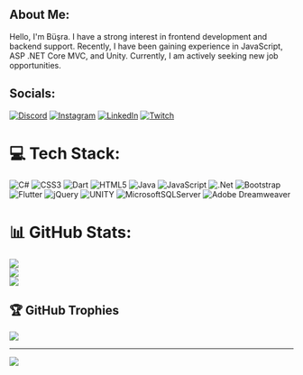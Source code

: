 ## About Me:
Hello, I'm Büşra. I have a strong interest in frontend development and backend support. Recently, I have been gaining experience in JavaScript, ASP .NET Core MVC, and Unity. Currently, I am actively seeking new job opportunities.


## Socials:
[![Discord](https://img.shields.io/badge/Discord-%237289DA.svg?logo=discord&logoColor=white)](https://discord.gg/nibiru#5687) [![Instagram](https://img.shields.io/badge/Instagram-%23E4405F.svg?logo=Instagram&logoColor=white)](https://instagram.com/busradmrt) [![LinkedIn](https://img.shields.io/badge/LinkedIn-%230077B5.svg?logo=linkedin&logoColor=white)](https://linkedin.com/in/büşra-demirtaş-897409235) [![Twitch](https://img.shields.io/badge/Twitch-%239146FF.svg?logo=Twitch&logoColor=white)](https://twitch.tv/nibiru_nbr) 

# 💻 Tech Stack:
![C#](https://img.shields.io/badge/c%23-%23239120.svg?style=for-the-badge&logo=c-sharp&logoColor=white) ![CSS3](https://img.shields.io/badge/css3-%231572B6.svg?style=for-the-badge&logo=css3&logoColor=white) ![Dart](https://img.shields.io/badge/dart-%230175C2.svg?style=for-the-badge&logo=dart&logoColor=white) ![HTML5](https://img.shields.io/badge/html5-%23E34F26.svg?style=for-the-badge&logo=html5&logoColor=white) ![Java](https://img.shields.io/badge/java-%23ED8B00.svg?style=for-the-badge&logo=java&logoColor=white) ![JavaScript](https://img.shields.io/badge/javascript-%23323330.svg?style=for-the-badge&logo=javascript&logoColor=%23F7DF1E) ![.Net](https://img.shields.io/badge/.NET-5C2D91?style=for-the-badge&logo=.net&logoColor=white) ![Bootstrap](https://img.shields.io/badge/bootstrap-%23563D7C.svg?style=for-the-badge&logo=bootstrap&logoColor=white) ![Flutter](https://img.shields.io/badge/Flutter-%2302569B.svg?style=for-the-badge&logo=Flutter&logoColor=white) ![jQuery](https://img.shields.io/badge/jquery-%230769AD.svg?style=for-the-badge&logo=jquery&logoColor=white) ![UNITY](https://img.shields.io/badge/Unity-%2320232a.svg?style=for-the-badge&logo=unity&logoColor=white) ![MicrosoftSQLServer](https://img.shields.io/badge/Microsoft%20SQL%20Server-CC2927?style=for-the-badge&logo=microsoft%20sql%20server&logoColor=white) ![Adobe Dreamweaver](https://img.shields.io/badge/Adobe%20Dreamweaver-FF61F6.svg?style=for-the-badge&logo=Adobe%20Dreamweaver&logoColor=white)
# 📊 GitHub Stats:
![](https://github-readme-stats.vercel.app/api?username=busra-dmrtas&theme=gruvbox&hide_border=false&include_all_commits=true&count_private=false)<br/>
![](https://github-readme-streak-stats.herokuapp.com/?user=busra-dmrtas&theme=gruvbox&hide_border=false)<br/>
![](https://github-readme-stats.vercel.app/api/top-langs/?username=busra-dmrtas&theme=gruvbox&hide_border=false&include_all_commits=true&count_private=false&layout=compact)

## 🏆 GitHub Trophies
![](https://github-profile-trophy.vercel.app/?username=busra-dmrtas&theme=discord&no-frame=false&no-bg=true&margin-w=4)

---
[![](https://visitcount.itsvg.in/api?id=busra-dmrtas&icon=2&color=1)](https://visitcount.itsvg.in)

<!-- Proudly created with GPRM ( https://gprm.itsvg.in ) -->
